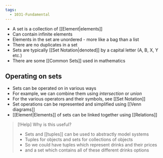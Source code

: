 ```yaml
---
tags:
  - 1031-Fundamental
---
```

- A set is a collection of [[Element|elements]]
- Can contain infinite elements
- Elements in the set are unordered - more like a bag than a list
- There are no duplicates in a set
- Sets are typically [[Set Notation|denoted]] by a capital letter (A, B, X, Y etc.)
- There are some [[Common Sets]] used in mathematics

## Operating on sets
- Sets can be operated on in various ways
- For example, we can combine them using *intersection* or *union*
- For the various operators and their symbols, see [[Set Notation]]
- Set operations can be represented and simplified using [[Venn diagrams]]
- [[Element|Elements]] of sets can be linked together using [[Relations]]

> [!Help] Why is this useful?
> - Sets and [[tuples]] can be used to abstractly model systems
> - Tuples for objects and sets for collections of objects
> - So we could have tuples which represent drinks and their prices
> - and a set which contains all of these different drinks options

